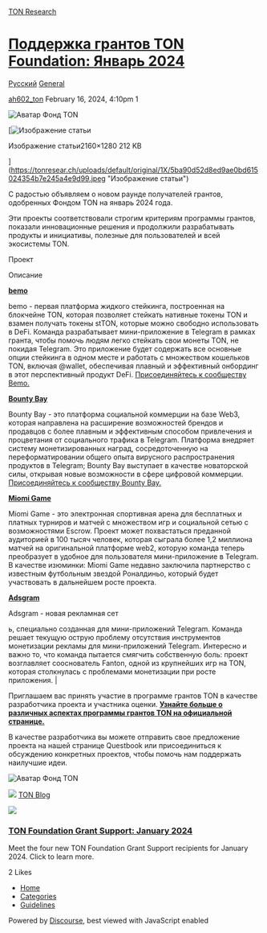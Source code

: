 [TON Research](/)

# [Поддержка грантов TON Foundation: Январь 2024](/t/ton-foundation-2024/376)

[Русский](/c/ru/general/50)  [General](/c/ru/general/50) 

    

[ah602\_ton](https://tonresear.ch/u/ah602_ton)   February 16, 2024, 4:10pm  1

![Аватар](https://storage.googleapis.com/ton-strapi/ton_2d55fc5641/ton_2d55fc5641.svg) Фонд TON

[![Изображение статьи](https://tonresear.ch/uploads/default/optimized/1X/5ba90d52d8ed9ae0bd615024354b7e245a4e9d99_2_690x408.jpeg)

Изображение статьи2160×1280 212 KB

](https://tonresear.ch/uploads/default/original/1X/5ba90d52d8ed9ae0bd615024354b7e245a4e9d99.jpeg "Изображение статьи")

С радостью объявляем о новом раунде получателей грантов, одобренных Фондом TON на январь 2024 года.

Эти проекты соответствовали строгим критериям программы грантов, показали инновационные решения и продолжили разрабатывать продукты и инициативы, полезные для пользователей и всей экосистемы TON.

Проект

Описание

**[bemo](https://app.bemo.finance/)**

bemo - первая платформа жидкого стейкинга, построенная на блокчейне TON, которая позволяет стейкать нативные токены TON и взамен получать токены stTON, которые можно свободно использовать в DeFi. Команда разрабатывает мини-приложение в Telegram в рамках гранта, чтобы помочь людям легко стейкать свои монеты TON, не покидая Telegram. Это приложение будет содержать все основные опции стейкинга в одном месте и работать с множеством кошельков TON, включая @wallet, обеспечивая плавный и эффективный онбординг в этот перспективный продукт DeFi. [Присоединяйтесь к сообществу Bemo.](https://t.me/bemofinance)

**[Bounty Bay](https://t.me/bountybay_bot)**

Bounty Bay - это платформа социальной коммерции на базе Web3, которая направлена на расширение возможностей брендов и продавцов с более плавным и эффективным способом привлечения и процветания от социального трафика в Telegram. Платформа внедряет систему монетизированных наград, сосредоточенную на переформатировании общего опыта вирусного распространения продуктов в Telegram; Bounty Bay выступает в качестве новаторской силы, открывая новые возможности в сфере цифровой коммерции. [Присоединяйтесь к сообществу Bounty Bay.](https://t.me/bountybaycommunity)

**[Miomi Game](https://miomi.game/)**

Miomi Game - это электронная спортивная арена для бесплатных и платных турниров и матчей с множеством игр и социальной сетью с возможностями Escrow. Проект может похвастаться преданной аудиторией в 100 тысяч человек, которая сыграла более 1,2 миллиона матчей на оригинальной платформе web2, которую команда теперь преобразует в удобное для пользователя мини-приложение в Telegram. В качестве изюминки: Miomi Game недавно заключила партнерство с известным футбольным звездой Роналдиньо, который будет участвовать в дальнейшем росте проекта.

**[Adsgram](https://adsgram.ai/)**

Adsgram - новая рекламная сет

ь, специально созданная для мини-приложений Telegram. Команда решает текущую острую проблему отсутствия инструментов монетизации рекламы для мини-приложений Telegram. Интересно и важно то, что команда пытается смягчить собственную боль: проект возглавляет сооснователь Fanton, одной из крупнейших игр на TON, которая столкнулась с проблемами монетизации при росте приложения. |

Приглашаем вас принять участие в программе грантов TON в качестве разработчика проекта и участника оценки. **[Узнайте больше о различных аспектах программы грантов TON на официальной странице.](https://ton.org/grants)**

В качестве разработчика вы можете отправить свое предложение проекта на нашей странице Questbook или присоединиться к обсуждению конкретных проектов, чтобы помочь нам поддержать наилучшие идеи.

![Аватар](https://storage.googleapis.com/ton-strapi/ton_2d55fc5641/ton_2d55fc5641.svg) Фонд TON

![](https://tonresear.ch/uploads/default/original/1X/3cf0d93cdeba05cb15baef3f16cf22cd0f3f7e19.png) [TON Blog](https://blog.ton.org/ton-foundation-grant-support-january-2024)

![](https://tonresear.ch/uploads/default/optimized/1X/5ba90d52d8ed9ae0bd615024354b7e245a4e9d99_2_690x408.jpeg)

### [TON Foundation Grant Support: January 2024](https://blog.ton.org/ton-foundation-grant-support-january-2024)

Meet the four new TON Foundation Grant Support recipients for January 2024. Click to learn more.

  2 Likes

*   [Home](/)
*   [Categories](/categories)
*   [Guidelines](/guidelines)

Powered by [Discourse](https://www.discourse.org), best viewed with JavaScript enabled